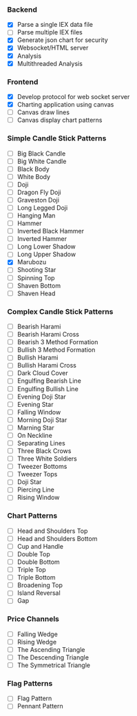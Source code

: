 ### Backend
- [x] Parse a single IEX data file
- [ ] Parse multiple IEX files
- [x] Generate json chart for security
- [x] Websocket/HTML server
- [x] Analysis
- [x] Multithreaded Analysis

### Frontend
- [x] Develop protocol for web socket server
- [x] Charting application using canvas
- [ ] Canvas draw lines
- [ ] Canvas display chart patterns

### Simple Candle Stick Patterns
- [ ] Big Black Candle
- [ ] Big White Candle
- [ ] Black Body
- [ ] White Body
- [ ] Doji
- [ ] Dragon Fly Doji
- [ ] Graveston Doji
- [ ] Long Legged Doji
- [ ] Hanging Man
- [ ] Hammer
- [ ] Inverted Black Hammer
- [ ] Inverted Hammer
- [ ] Long Lower Shadow
- [ ] Long Upper Shadow
- [x] Marubozu
- [ ] Shooting Star
- [ ] Spinning Top
- [ ] Shaven Bottom
- [ ] Shaven Head

### Complex Candle Stick Patterns
- [ ] Bearish Harami
- [ ] Bearish Harami Cross
- [ ] Bearish 3 Method Formation
- [ ] Bullish 3 Method Formation
- [ ] Bullish Harami
- [ ] Bullish Harami Cross
- [ ] Dark Cloud Cover
- [ ] Engulfing Bearish Line
- [ ] Engulfing Bullish Line
- [ ] Evening Doji Star
- [ ] Evening Star
- [ ] Falling Window
- [ ] Morning Doji Star
- [ ] Marning Star
- [ ] On Neckline
- [ ] Separating Lines
- [ ] Three Black Crows
- [ ] Three White Soldiers
- [ ] Tweezer Bottoms
- [ ] Tweezer Tops
- [ ] Doji Star
- [ ] Piercing Line
- [ ] Rising Window

### Chart Patterns
- [ ] Head and Shoulders Top
- [ ] Head and Shoulders Bottom
- [ ] Cup and Handle
- [ ] Double Top
- [ ] Double Bottom
- [ ] Triple Top
- [ ] Triple Bottom
- [ ] Broadening Top
- [ ] Island Reversal
- [ ] Gap

### Price Channels
- [ ] Falling Wedge
- [ ] Rising Wedge
- [ ] The Ascending Triangle
- [ ] The Descending Triangle
- [ ] The Symmetrical Triangle

### Flag Patterns
- [ ] Flag Pattern
- [ ] Pennant Pattern
